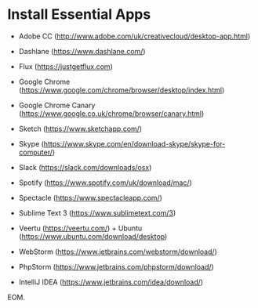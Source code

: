 # Install Essential Apps

- Adobe CC (http://www.adobe.com/uk/creativecloud/desktop-app.html)
- Dashlane (https://www.dashlane.com/)
- Flux (https://justgetflux.com)
- Google Chrome (https://www.google.com/chrome/browser/desktop/index.html)
- Google Chrome Canary (https://www.google.co.uk/chrome/browser/canary.html)
- Sketch (https://www.sketchapp.com/)
- Skype (https://www.skype.com/en/download-skype/skype-for-computer/)
- Slack (https://slack.com/downloads/osx)
- Spotify (https://www.spotify.com/uk/download/mac/)
- Spectacle (https://www.spectacleapp.com/)
- Sublime Text 3 (https://www.sublimetext.com/3)
- Veertu (https://veertu.com/) + Ubuntu (https://www.ubuntu.com/download/desktop)

- WebStorm (https://www.jetbrains.com/webstorm/download/)
- PhpStorm (https://www.jetbrains.com/phpstorm/download/)
- IntelliJ IDEA (https://www.jetbrains.com/idea/download/)

EOM.
